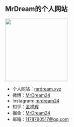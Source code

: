 ## MrDream的个人网站

<img src='https://user-gold-cdn.xitu.io/2017/6/23/8ebe512010110bbb022be1608a49d999' width='200px'/>

- 个人网站：[mrdream.xyz](http://mrdream.xyz)
- 微博：[MrDream24](http://weibo.com/117879051)
- Instagram: [mrdream24](https://www.instagram.com/mrdream24/)
- 知乎：[孟祥辉](https://www.zhihu.com/people/mrdream24/)
- 掘金：[MrDream24](https://juejin.im/user/56a319852e958a0059576864)
- 邮箱：1178790517@qq.com
